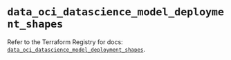 # `data_oci_datascience_model_deployment_shapes`

Refer to the Terraform Registry for docs: [`data_oci_datascience_model_deployment_shapes`](https://registry.terraform.io/providers/hashicorp/oci/7.19.0/docs/data-sources/datascience_model_deployment_shapes).
